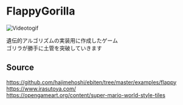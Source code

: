 # FlappyGorilla

![Videotogif](https://user-images.githubusercontent.com/34295276/112307834-c5915400-8ce4-11eb-983a-8061a976faeb.gif)


遺伝的アルゴリズムの実装用に作成したゲーム  
ゴリラが勝手に土管を突破していきます


## Source
https://github.com/hajimehoshi/ebiten/tree/master/examples/flappy  
https://www.irasutoya.com/  
https://opengameart.org/content/super-mario-world-style-tiles
